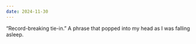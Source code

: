 ```yaml
---
date: 2024-11-30
---
```


“Record-breaking tie-in.” A phrase that popped into my head as I was falling asleep.
